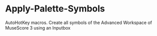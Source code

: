 # Apply-Palette-Symbols
AutoHotKey macros.
Create all symbols of the Advanced Workspace of MuseScore 3
using an Inputbox
